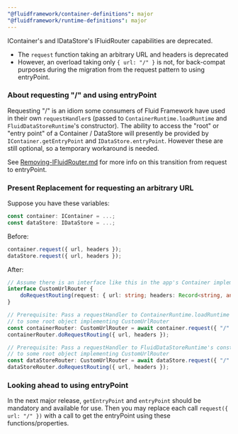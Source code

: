 ```yaml
---
"@fluidframework/container-definitions": major
"@fluidframework/runtime-definitions": major
---
```


IContainer's and IDataStore's IFluidRouter capabilities are deprecated.

-   The `request` function taking an arbitrary URL and headers is deprecated
-   However, an overload taking only `{ url: "/" }` is not, for back-compat purposes during the migration
    from the request pattern to using entryPoint.

### About requesting "/" and using entryPoint

Requesting "/" is an idiom some consumers of Fluid Framework have used in their own `requestHandler`s
(passed to `ContainerRuntime.loadRuntime` and `FluidDataStoreRuntime`'s constructor).
The ability to access the "root" or "entry point" of a Container / DataStore will presently be provided by
`IContainer.getEntryPoint` and `IDataStore.entryPoint`. However these are still optional, so a temporary workaround is needed.

See [Removing-IFluidRouter.md](https://github.com/microsoft/FluidFramework/blob/main/packages/common/core-interfaces/Removing-IFluidRouter.md)
for more info on this transition from request to entryPoint.

### Present Replacement for requesting an arbitrary URL

Suppose you have these variables:

```ts
const container: IContainer = ...;
const dataStore: IDataStore = ...;
```

Before:

```ts
container.request({ url, headers });
dataStore.request({ url, headers });
```

After:

```ts
// Assume there is an interface like this in the app's Container implementation
interface CustomUrlRouter {
	doRequestRouting(request: { url: string; headers: Record<string, any>; }): any;
}

// Prerequisite: Pass a requestHandler to ContainerRuntime.loadRuntime that routes "/"
// to some root object implementing CustomUrlRouter
const containerRouter: CustomUrlRouter = await container.request({ "/" });
containerRouter.doRequestRouting({ url, headers });

// Prerequisite: Pass a requestHandler to FluidDataStoreRuntime's constructor that routes "/"
// to some root object implementing CustomUrlRouter
const dataStoreRouter: CustomUrlRouter = await dataStore.request({ "/" });
dataStoreRouter.doRequestRouting({ url, headers });
```

### Looking ahead to using entryPoint

In the next major release, `getEntryPoint` and `entryPoint` should be mandatory and available for use.
Then you may replace each call `request({ url: "/" })` with a call to get the entryPoint using these functions/properties.
